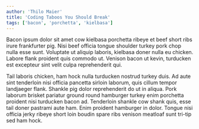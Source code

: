 ```yaml
---
author: 'Thilo Maier'
title: 'Coding Taboos You Should Break'
tags: ['bacon', 'porchetta', 'kielbasa']
---
```


Bacon ipsum dolor sit amet cow kielbasa porchetta ribeye et beef short ribs
irure frankfurter pig. Nisi beef officia tongue shoulder turkey pork chop nulla
esse sunt. Voluptate ut aliquip laboris, kielbasa doner nulla eu chicken. Labore
flank proident quis commodo ut. Venison bacon ut kevin, turducken est excepteur
sint velit culpa reprehenderit qui.

Tail laboris chicken, ham hock nulla turducken nostrud turkey duis. Ad aute sint
tenderloin nisi officia pancetta sirloin laborum, quis cillum tempor landjaeger
flank. Shankle pig dolor reprehenderit do ut in aliqua. Pork laborum brisket
pariatur ground round hamburger turkey enim porchetta proident nisi turducken
bacon ad. Tenderloin shankle cow shank quis, esse tail doner pastrami aute ham.
Enim proident hamburger in dolor. Tongue nisi officia jerky ribeye short loin
boudin spare ribs venison meatloaf sunt tri-tip sed ham hock.
